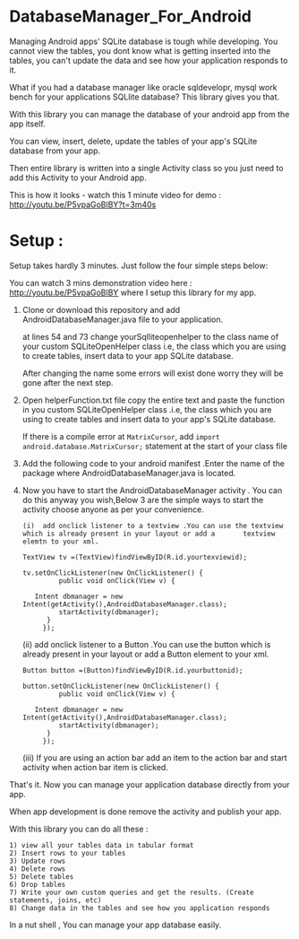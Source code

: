 DatabaseManager_For_Android
===========================

Managing Android apps' SQLite database is tough while developing. You cannot view the tables, you dont know what is getting inserted into the tables, you can't update the data and see how your application responds to it.

What if you had a database manager like oracle sqldevelopr, mysql work bench for your applications SQLlite database? This library gives you that.

With this library you can manage the database of your android app from the app itself. 

You can view, insert, delete, update the tables of your app's SQLite database from your app.

Then entire library is written into a single Activity class so you just need to add this Activity to your Android app.

This is how it looks - watch this 1 minute video for demo : http://youtu.be/P5vpaGoBlBY?t=3m40s

Setup :
======

Setup takes hardly 3 minutes. Just follow the four simple steps below: 

You can watch 3 mins demonstration video here : http://youtu.be/P5vpaGoBlBY where I setup this library for my app.

	
1) Clone or download this repository and add AndroidDatabaseManager.java file to your application.

   at lines 54 and 73 change yourSqlliteopenhelper to the class name of your custom SQLiteOpenHelper class i.e, the          class which you are using to create tables, insert data to your app SQLite database.
   
   After changing the name some errors will exist done worry they will be gone after the next step.


2) Open helperFunction.txt file copy the entire text and paste the function in you custom SQLiteOpenHelper class .i.e, the class which you are using to create tables and insert data to your app's SQLite database.

   If there is a compile error at `MatrixCursor`, add `import android.database.MatrixCursor;` statement at the start of your class file

3) Add the following code to your android manifest .Enter the name of the package where AndroidDatabaseManager.java is located.

    <activity android:name="yourpackagename.AndroidDatabaseManager" />

4) Now you have to start the AndroidDatabaseManager activity . You can do this anyway you wish,Below 3 are the simple ways
   to start the activity choose anyone as per your convenience.
   
       (i)  add onclick listener to a textview .You can use the textview which is already present in your layout or add a 	    textview elemtn to your xml.
    	
	   TextView tv =(TextView)findViewByID(R.id.yourtexviewid);
	    	
	   tv.setOnClickListener(new OnClickListener() {
				public void onClick(View v) {
	
	      Intent dbmanager = new Intent(getActivity(),AndroidDatabaseManager.class);
				startActivity(dbmanager);
	         }
			});
	(ii) add onclick listener to a Button .You can use the button which is already present in your layout or  add a 			Button element to your xml.
    	
	   Button button =(Button)findViewByID(R.id.yourbuttonid);
	    	
	   button.setOnClickListener(new OnClickListener() {
				public void onClick(View v) {
	
	      Intent dbmanager = new Intent(getActivity(),AndroidDatabaseManager.class);
				startActivity(dbmanager);
	         }
			});
	
	(iii) If you are using an action bar add an item  to the action bar and start activity when action bar item is 			       clicked.
	 
That's it. Now you can manage your application database directly from your app.

When app development is done remove the activity and publish your app.

With this library you can do all these :

	1) view all your tables data in tabular format
	2) Insert rows to your tables
	3) Update rows
	4) Delete rows
	5) Delete tables
	6) Drop tables
	7) Write your own custom queries and get the results. (Create statements, joins, etc)
	8) Change data in the tables and see how you application responds

In a nut shell , You can manage your app database easily. 



